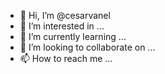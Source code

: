 - 👋 Hi, I’m @cesarvanel 
- 👀 I’m interested in ...
- 🌱 I’m currently learning ...
- 💞️ I’m looking to collaborate on ...
- 📫 How to reach me ...

<!---
cesarvanel/cesarvanel is a ✨ special ✨ repository because its `README.md` (this file) appears on your GitHub profile.
You can click the Preview link to take a look at your changes.
--->
